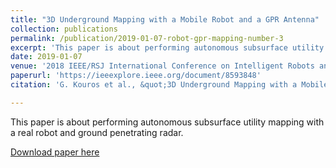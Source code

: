 ```yaml
---
title: "3D Underground Mapping with a Mobile Robot and a GPR Antenna"
collection: publications
permalink: /publication/2019-01-07-robot-gpr-mapping-number-3
excerpt: 'This paper is about performing autonomous subsurface utility mapping with a real robot and ground penetrating radar'
date: 2019-01-07
venue: '2018 IEEE/RSJ International Conference on Intelligent Robots and Systems (IROS)'
paperurl: 'https://ieeexplore.ieee.org/document/8593848'
citation: 'G. Kouros et al., &quot;3D Underground Mapping with a Mobile Robot and a GPR Antenna &quot;, <i>2018 IEEE/RSJ International Conference on Intelligent Robots and Systems (IROS), Madrid, 2018, pp. 3218-3224.<i>'

---
```

This paper is about performing autonomous subsurface utility mapping with a real robot and ground penetrating radar.

[Download paper here](https://ieeexplore.ieee.org/document/8593848)

<!-- Recommended citation: G. Kouros et al., &quot;3D Underground Mapping with a Mobile Robot and a GPR Antenna &quot;, <i>2018 IEEE/RSJ International Conference on Intelligent Robots and Systems (IROS), Madrid, 2018, pp. 3218-3224.<i> -->
